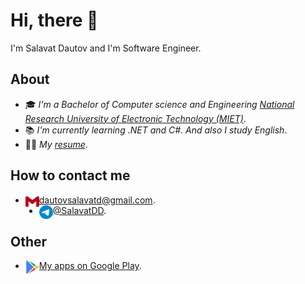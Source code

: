 # Hi, there 👋
I'm Salavat Dautov and I'm Software Engineer.

## About
- 🎓 *I'm a Bachelor of Computer science and Engineering [National Research University of Electronic Technology (MIET)](https://eng.miet.ru/)*.
- 📚 *I'm currently learning .NET and C#. And also I study English*.
- 👨‍💻 *My [resume](https://salavatd.github.io/en)*.

## How to contact me
- <a href="mailto:dautovsalavatd@gmail.com"><img src="icons/gmail.png" alt="gmail" width="22" height="22" align="left"></a>
  [dautovsalavatd@gmail.com](mailto:dautovsalavatd@gmail.com).
- <a href="https://t.me/SalavatDD"><img src="icons/telegram.png" alt="telegram" width="22" height="22" align="left"></a>
  [@SalavatDD](https://t.me/SalavatDD).

## Other
- <a href="https://play.google.com/store/apps/developer?id=Salavat+Dautov"><img src="icons/play.png" alt="play" width="22" height="22" align="left"><a>
  [My apps on Google Play](https://play.google.com/store/apps/developer?id=Salavat+Dautov).
